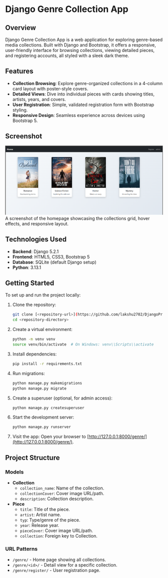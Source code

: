 # Django Genre Collection App

## Overview
Django Genre Collection App is a web application for exploring genre-based media collections. Built with Django and Bootstrap, it offers a responsive, user-friendly interface for browsing collections, viewing detailed pieces, and registering accounts, all styled with a sleek dark theme.

## Features
- **Collection Browsing**: Explore genre-organized collections in a 4-column card layout with poster-style covers.
- **Detailed Views**: Dive into individual pieces with cards showing titles, artists, years, and covers.
- **User Registration**: Simple, validated registration form with Bootstrap styling.
- **Responsive Design**: Seamless experience across devices using Bootstrap 5.

## Screenshot
![Genre Collection Homepage](homepage.png)
A screenshot of the homepage showcasing the collections grid, hover effects, and responsive layout.

## Technologies Used
- **Backend**: Django 5.2.1
- **Frontend**: HTML5, CSS3, Bootstrap 5
- **Database**: SQLite (default Django setup)
- **Python**: 3.13.1

## Getting Started
To set up and run the project locally:

1. Clone the repository:
   ```bash
   git clone [<repository-url>](https://github.com/lakshu2702/DjangoPractice)
   cd <repository-directory>
   ```

2. Create a virtual environment:
   ```bash
   python -m venv venv
   source venv/bin/activate  # On Windows: venv\\Scripts\\activate
   ```

3. Install dependencies:
   ```bash
   pip install -r requirements.txt
   ```

4. Run migrations:
   ```bash
   python manage.py makemigrations
   python manage.py migrate
   ```

5. Create a superuser (optional, for admin access):
   ```bash
   python manage.py createsuperuser
   ```

6. Start the development server:
   ```bash
   python manage.py runserver
   ```

7. Visit the app:
   Open your browser to [http://127.0.0.1:8000/genre/](http://127.0.0.1:8000/genre/).

## Project Structure

### Models
- **Collection**
  - `collection_name`: Name of the collection.
  - `collectionCover`: Cover image URL/path.
  - `description`: Collection description.
- **Piece**
  - `title`: Title of the piece.
  - `artist`: Artist name.
  - `typ`: Type/genre of the piece.
  - `year`: Release year.
  - `pieceCover`: Cover image URL/path.
  - `collection`: Foreign key to Collection.

### URL Patterns
- `/genre/` - Home page showing all collections.
- `/genre/<id>/` - Detail view for a specific collection.
- `/genre/register/` - User registration page.
